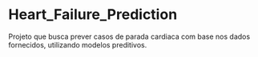 # Heart_Failure_Prediction

Projeto que busca prever casos de parada cardiaca com base nos dados fornecidos, utilizando modelos preditivos.
